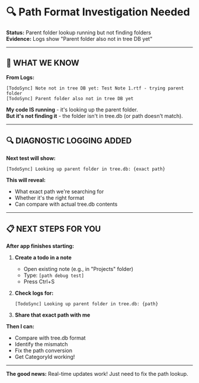 # 🔍 Path Format Investigation Needed

**Status:** Parent folder lookup running but not finding folders  
**Evidence:** Logs show "Parent folder also not in tree DB yet"

---

## 🎯 WHAT WE KNOW

**From Logs:**
```
[TodoSync] Note not in tree DB yet: Test Note 1.rtf - trying parent folder
[TodoSync] Parent folder also not in tree DB yet
```

**My code IS running** - it's looking up the parent folder.  
**But it's not finding it** - the folder isn't in tree.db (or path doesn't match).

---

## 🔍 DIAGNOSTIC LOGGING ADDED

**Next test will show:**
```
[TodoSync] Looking up parent folder in tree.db: {exact path}
```

**This will reveal:**
- What exact path we're searching for
- Whether it's the right format
- Can compare with actual tree.db contents

---

## 📋 NEXT STEPS FOR YOU

**After app finishes starting:**

1. **Create a todo in a note**
   - Open existing note (e.g., in "Projects" folder)
   - Type: `[path debug test]`
   - Press Ctrl+S

2. **Check logs for:**
   ```
   [TodoSync] Looking up parent folder in tree.db: {path}
   ```

3. **Share that exact path with me**

**Then I can:**
- Compare with tree.db format
- Identify the mismatch
- Fix the path conversion
- Get CategoryId working!

---

**The good news:** Real-time updates work! Just need to fix the path lookup.

